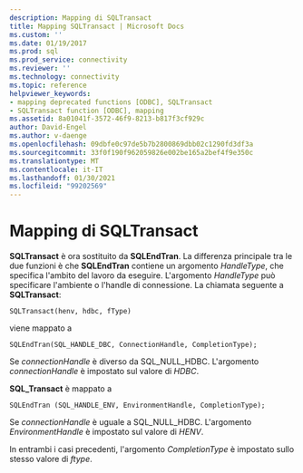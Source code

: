 ```yaml
---
description: Mapping di SQLTransact
title: Mapping SQLTransact | Microsoft Docs
ms.custom: ''
ms.date: 01/19/2017
ms.prod: sql
ms.prod_service: connectivity
ms.reviewer: ''
ms.technology: connectivity
ms.topic: reference
helpviewer_keywords:
- mapping deprecated functions [ODBC], SQLTransact
- SQLTransact function [ODBC], mapping
ms.assetid: 8a01041f-3572-46f9-8213-b817f3cf929c
author: David-Engel
ms.author: v-daenge
ms.openlocfilehash: 09dbfe0c97de5b7b2800869dbb02c1290fd3df3a
ms.sourcegitcommit: 33f0f190f962059826e002be165a2bef4f9e350c
ms.translationtype: MT
ms.contentlocale: it-IT
ms.lasthandoff: 01/30/2021
ms.locfileid: "99202569"
---
```

# <a name="sqltransact-mapping"></a>Mapping di SQLTransact
**SQLTransact** è ora sostituito da **SQLEndTran**. La differenza principale tra le due funzioni è che **SQLEndTran** contiene un argomento *HandleType*, che specifica l'ambito del lavoro da eseguire. L'argomento *HandleType* può specificare l'ambiente o l'handle di connessione. La chiamata seguente a **SQLTransact**:  
  
```  
SQLTransact(henv, hdbc, fType)  
```  
  
 viene mappato a  
  
```  
SQLEndTran(SQL_HANDLE_DBC, ConnectionHandle, CompletionType);  
```  
  
 Se *connectionHandle* è diverso da SQL_NULL_HDBC. L'argomento *connectionHandle* è impostato sul valore di *HDBC*.  
  
 **SQL_Transact** è mappato a  
  
```  
SQLEndTran (SQL_HANDLE_ENV, EnvironmentHandle, CompletionType);  
```  
  
 Se *connectionHandle* è uguale a SQL_NULL_HDBC. L'argomento *EnvironmentHandle* è impostato sul valore di *HENV*.  
  
 In entrambi i casi precedenti, l'argomento *CompletionType* è impostato sullo stesso valore di *ftype*.

